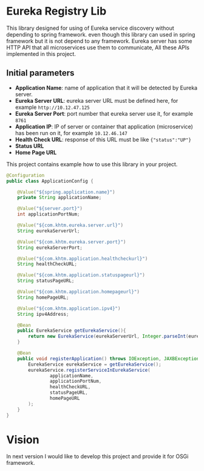 # Eureka Registry Lib
This library designed for using of Eureka service discovery without depending to spring framework.
even though this library can used in spring framework but it is not depend to any framework. Eureka server has some HTTP
API that all microservices use them to communicate, All these APIs implemented in this project.

## Initial parameters
* **Application Name**: name of application that it will be detected by Eureka server.
* **Eureka Server URL**: eureka server URL must be defined here, for example ``http://10.12.47.125``
* **Eureka Server Port**: port number that eureka server use it, for example ``8761``
* **Application IP**: IP of server or container that application (microservice) has been run on it, for example ``10.12.46.147``
* **Health Check URL**: response of this URL must be like ``{"status":"UP"}``
* **Status URL**
* **Home Page URL**

This project contains example how to use this library in your project.
```java
@Configuration
public class ApplicationConfig {

    @Value("${spring.application.name}")
    private String applicationName;

    @Value("${server.port}")
    int applicationPortNum;

    @Value("${com.khtm.eureka.server.url}")
    String eurekaServerUrl;

    @Value("${com.khtm.eureka.server.port}")
    String eurekaServerPort;

    @Value("${com.khtm.application.healthcheckurl}")
    String healthCheckURL;

    @Value("${com.khtm.application.statuspageurl}")
    String statusPageURL;

    @Value("${com.khtm.application.homepageurl}")
    String homePageURL;

    @Value("${com.khtm.application.ipv4}")
    String ipv4Address;

    @Bean
    public EurekaService getEurekaService(){
        return new EurekaService(eurekaServerUrl, Integer.parseInt(eurekaServerPort), ipv4Address);
    }

    @Bean
    public void registerApplication() throws IOException, JAXBException, ParserConfigurationException, SAXException {
        EurekaService eurekaService = getEurekaService();
        eurekaService.registerServiceInEurekaService(
                applicationName,
                applicationPortNum,
                healthCheckURL,
                statusPageURL,
                homePageURL
        );
    }
}
``` 

# Vision
In next version I would like to develop this project and provide it for OSGi framework. 

